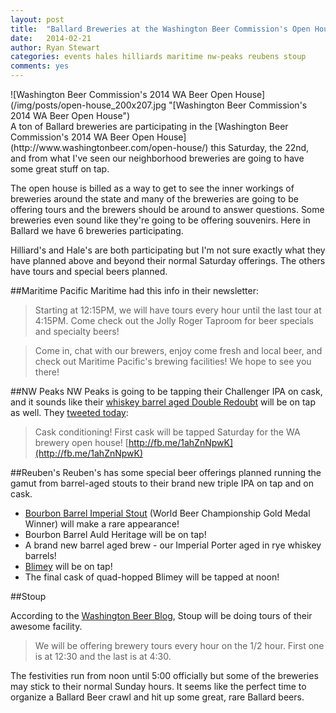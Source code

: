 ```yaml
---
layout: post
title:  "Ballard Breweries at the Washington Beer Commission's Open House"
date:   2014-02-21
author: Ryan Stewart
categories: events hales hilliards maritime nw-peaks reubens stoup
comments: yes
---
```


<div class="img-small-right">![Washington Beer Commission's 2014 WA Beer Open House](/img/posts/open-house_200x207.jpg "[Washington Beer Commission's 2014 WA Beer Open House")</div>A ton of Ballard breweries are participating in the [Washington Beer Commission's 2014 WA Beer Open House](http://www.washingtonbeer.com/open-house/) this Saturday, the 22nd, and from what I've seen our neighborhood breweries are going to have some great stuff on tap. 

The open house is billed as a way to get to see the inner workings of breweries around the state and many of the breweries are going to be offering tours and the brewers should be around to answer questions. Some breweries even sound like they're going to be offering souvenirs. Here in Ballard we have 6 breweries participating. 

Hilliard's and Hale's are both participating but I'm not sure exactly what they have planned above and beyond their normal Saturday offerings. The others have tours and special beers planned.

##Maritime Pacific
Maritime had this info in their newsletter:

>Starting at 12:15PM, we will have tours every hour until the last tour at 4:15PM. Come check out the Jolly Roger Taproom for beer specials and specialty beers!

>Come in, chat with our brewers, enjoy come fresh and local beer, and check out Maritime Pacific's brewing facilities! We hope to see you there!

##NW Peaks
NW Peaks is going to be tapping their Challenger IPA on cask, and it sounds like their [whiskey barrel aged Double Redoubt](https://untappd.com/b/nw-peaks-brewery-barrel-aged-double-redoubt/469131) will be on tap as well. They [tweeted today](https://twitter.com/NWPeaksBrewery/status/436649906573279232):

>Cask conditioning! First cask will be tapped Saturday for the WA brewery open house! [http://fb.me/1ahZnNpwK](http://fb.me/1ahZnNpwK)

##Reuben's 
Reuben's has some special beer offerings planned running the gamut from barrel-aged stouts to their brand new triple IPA on tap and on cask.

- [Bourbon Barrel Imperial Stout](https://untappd.com/b/reuben-s-brews-bourbon-barrel-imperial-stout/315955) (World Beer Championship Gold Medal Winner) will make a rare appearance!
- Bourbon Barrel Auld Heritage will be on tap!
- A brand new barrel aged brew - our Imperial Porter aged in rye whiskey barrels!
- [Blimey](https://untappd.com/b/reuben-s-brews-blimey-that-s-bitter/592468) will be on tap!
- The final cask of quad-hopped Blimey will be tapped at noon!

##Stoup

According to the [Washington Beer Blog](http://www.washingtonbeerblog.com/washington-beer-open-house-saturday-2/), Stoup will be doing tours of their awesome facility. 

>We will be offering brewery tours every hour on the 1/2 hour. First one is at 12:30 and the last is at 4:30.

The festivities run from noon until 5:00 officially but some of the breweries may stick to their normal Sunday hours. It seems like the perfect time to organize a Ballard Beer crawl and hit up some great, rare Ballard beers.